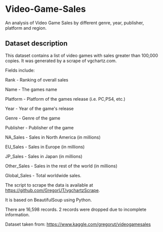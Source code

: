 # Video-Game-Sales
An analysis of Video Game Sales by different genre, year, publisher, platform and region.

## Dataset description

This dataset contains a list of video games with sales greater than 100,000 copies. It was generated by a scrape of vgchartz.com.

Fields include:

Rank - Ranking of overall sales

Name - The games name

Platform - Platform of the games release (i.e. PC,PS4, etc.)

Year - Year of the game's release

Genre - Genre of the game

Publisher - Publisher of the game

NA_Sales - Sales in North America (in millions)

EU_Sales - Sales in Europe (in millions)

JP_Sales - Sales in Japan (in millions)

Other_Sales - Sales in the rest of the world (in millions)

Global_Sales - Total worldwide sales.

The script to scrape the data is available at https://github.com/GregorUT/vgchartzScrape.

It is based on BeautifulSoup using Python.

There are 16,598 records. 2 records were dropped due to incomplete information.

Dataset taken from: https://www.kaggle.com/gregorut/videogamesales
